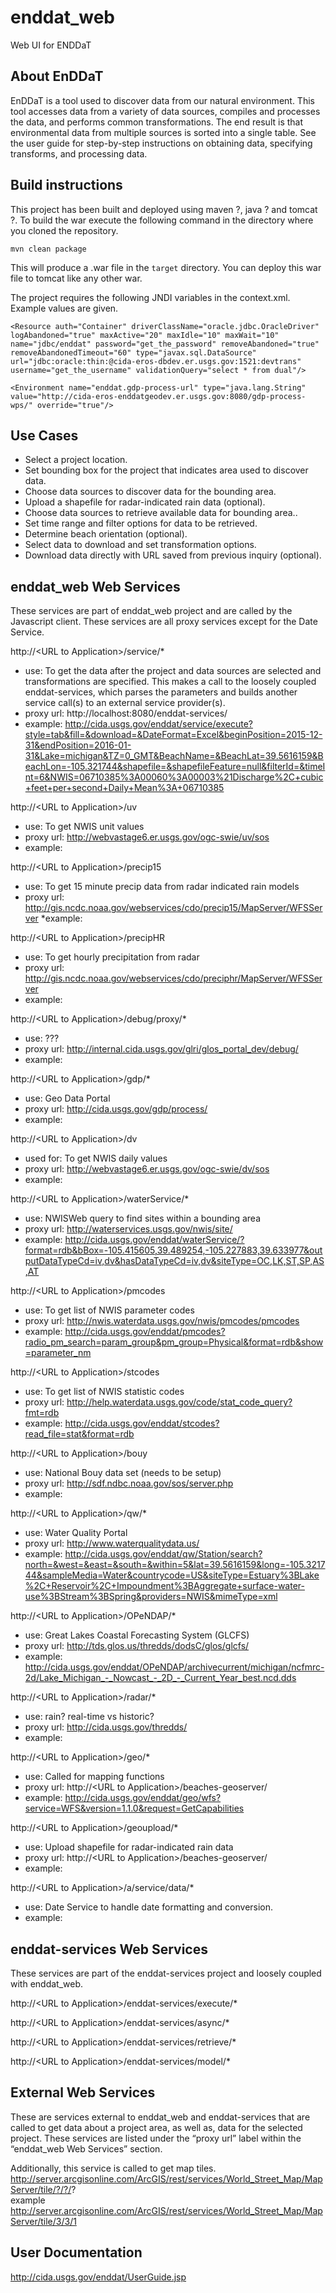 # enddat_web  
Web UI for ENDDaT

## About EnDDaT  
EnDDaT is a tool used to discover data from our natural environment. This tool accesses data from a variety of data sources, compiles and processes the data, and performs common transformations. The end result is that environmental data from multiple sources is sorted into a single table. See the user guide for step-by-step instructions on obtaining data, specifying transforms, and processing data.

## Build instructions  
This project has been built and deployed using maven ?, java ? and tomcat ?.
To build the war execute the following command in the directory where you cloned the repository.
```
mvn clean package
```
This will produce a .war file in the `target` directory. You can deploy this war file to tomcat like any other war.

The project requires the following JNDI variables in the context.xml. Example values are given.
```
<Resource auth="Container" driverClassName="oracle.jdbc.OracleDriver" logAbandoned="true" maxActive="20" maxIdle="10" maxWait="10" name="jdbc/enddat" password="get_the_password" removeAbandoned="true" removeAbandonedTimeout="60" type="javax.sql.DataSource" url="jdbc:oracle:thin:@cida-eros-dbdev.er.usgs.gov:1521:devtrans" username="get_the_username" validationQuery="select * from dual"/> 

<Environment name="enddat.gdp-process-url" type="java.lang.String" value="http://cida-eros-enddatgeodev.er.usgs.gov:8080/gdp-process-wps/" override="true"/> 
```

## Use Cases  
* Select a project location.
* Set bounding box for the project that indicates area used to discover data.
* Choose data sources to discover data for the bounding area.
* Upload a shapefile for radar-indicated rain data (optional).
* Choose data sources to retrieve available data for bounding area..
* Set time range and filter options for data to be retrieved.
* Determine beach orientation (optional).
* Select data to download and set transformation options.
* Download data directly with URL saved from previous inquiry (optional).

## enddat_web Web Services  
These services are part of enddat_web project and are called by the Javascript client.  These services are all proxy services except for the Date Service.

http://\<URL to Application\>/service/*  
* use:  To get the data after the project and data sources are selected and transformations are specified.  This makes a call to the loosely coupled enddat-services, which parses the parameters and builds another service call(s) to an external service provider(s). 
* proxy url:  http://localhost:8080/enddat-services/
* example:  http://cida.usgs.gov/enddat/service/execute?style=tab&fill=&download=&DateFormat=Excel&beginPosition=2015-12-31&endPosition=2016-01-31&Lake=michigan&TZ=0_GMT&BeachName=&BeachLat=39.5616159&BeachLon=-105.321744&shapefile=&shapefileFeature=null&filterId=&timeInt=6&NWIS=06710385%3A00060%3A00003%21Discharge%2C+cubic+feet+per+second+Daily+Mean%3A+06710385

http://\<URL to Application\>/uv
* use:  To get NWIS unit values
* proxy url:  http://webvastage6.er.usgs.gov/ogc-swie/uv/sos
* example:

http://\<URL to Application\>/precip15
* use:  To get 15 minute precip data from radar indicated rain models
* proxy url:  http://gis.ncdc.noaa.gov/webservices/cdo/precip15/MapServer/WFSServer
*example: 

http://\<URL to Application\>/precipHR
* use:  To get hourly precipitation from radar
* proxy url:  http://gis.ncdc.noaa.gov/webservices/cdo/preciphr/MapServer/WFSServer
* example:  

http://\<URL to Application\>/debug/proxy/*
* use:  ???
* proxy url:  http://internal.cida.usgs.gov/glri/glos_portal_dev/debug/
* example:  

http://\<URL to Application\>/gdp/*
* use:  Geo Data Portal
* proxy url:  http://cida.usgs.gov/gdp/process/
* example: 

http://\<URL to Application\>/dv
* used for:  To get NWIS daily values
* proxy url:  http://webvastage6.er.usgs.gov/ogc-swie/dv/sos
* example:  

http://\<URL to Application\>/waterService/*
* use:  NWISWeb query to find sites within a bounding area
* proxy url:  http://waterservices.usgs.gov/nwis/site/
* example:  http://cida.usgs.gov/enddat/waterService/?format=rdb&bBox=-105.415605,39.489254,-105.227883,39.633977&outputDataTypeCd=iv,dv&hasDataTypeCd=iv,dv&siteType=OC,LK,ST,SP,AS,AT

http://\<URL to Application\>/pmcodes
* use:  To get list of NWIS parameter codes
* proxy url:  http://nwis.waterdata.usgs.gov/nwis/pmcodes/pmcodes
* example:  http://cida.usgs.gov/enddat/pmcodes?radio_pm_search=param_group&pm_group=Physical&format=rdb&show=parameter_nm

http://\<URL to Application\>/stcodes
* use:  To get list of NWIS statistic codes
* proxy url:  http://help.waterdata.usgs.gov/code/stat_code_query?fmt=rdb
* example:  http://cida.usgs.gov/enddat/stcodes?read_file=stat&format=rdb

http://\<URL to Application\>/bouy
* use:  National Bouy data set (needs to be setup)
* proxy url:  http://sdf.ndbc.noaa.gov/sos/server.php
* example: 

http://\<URL to Application\>/qw/*
* use:  Water Quality Portal
* proxy url:  http://www.waterqualitydata.us/
* example:  http://cida.usgs.gov/enddat/qw/Station/search?north=&west=&east=&south=&within=5&lat=39.5616159&long=-105.321744&sampleMedia=Water&countrycode=US&siteType=Estuary%3BLake%2C+Reservoir%2C+Impoundment%3BAggregate+surface-water-use%3BStream%3BSpring&providers=NWIS&mimeType=xml

http://\<URL to Application\>/OPeNDAP/*
* use:  Great Lakes Coastal Forecasting System (GLCFS)
* proxy url:  http://tds.glos.us/thredds/dodsC/glos/glcfs/
* example:  http://cida.usgs.gov/enddat/OPeNDAP/archivecurrent/michigan/ncfmrc-2d/Lake_Michigan_-_Nowcast_-_2D_-_Current_Year_best.ncd.dds

http://\<URL to Application\>/radar/*
* use:  rain?  real-time vs historic?
* proxy url:  http://cida.usgs.gov/thredds/
* example: 

http://\<URL to Application\>/geo/*
* use:  Called for mapping functions
* proxy url:  http://\<URL to Application\>/beaches-geoserver/
* example:  http://cida.usgs.gov/enddat/geo/wfs?service=WFS&version=1.1.0&request=GetCapabilities

http://\<URL to Application\>/geoupload/*
* use:  Upload shapefile for radar-indicated rain data
* proxy url:  http://\<URL to Application\>/beaches-geoserver/
* example: 

http://\<URL to Application\>/a/service/data/*
* use:  Date Service to handle date formatting and conversion.
* example: 

## enddat-services Web Services
These services are part of the enddat-services project and loosely coupled with enddat_web.   

http://\<URL to Application\>/enddat-services/execute/*

http://\<URL to Application\>/enddat-services/async/*

http://\<URL to Application\>/enddat-services/retrieve/*

http://\<URL to Application\>/enddat-services/model/*

## External Web Services
These are services external to enddat_web and enddat-services that are called to get data about a project area, as well as, data for the selected project.  These services are listed under the “proxy url” label within the “enddat_web Web Services” section.  

Additionally, this service is called to get map tiles.  
http://server.arcgisonline.com/ArcGIS/rest/services/World_Street_Map/MapServer/tile/?/?/?  
example  
http://server.arcgisonline.com/ArcGIS/rest/services/World_Street_Map/MapServer/tile/3/3/1

## User Documentation
http://cida.usgs.gov/enddat/UserGuide.jsp
